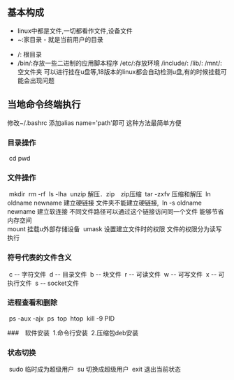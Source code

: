 ## 基本构成
+ linux中都是文件,一切都看作文件,设备文件
+ ~:家目录 - 就是当前用户的目录
- /: 根目录
- /bin/:存放一些二进制的应用脚本程序
/etc/:存放环境
/include/:
/lib/:
/mnt/:空文件夹 可以进行挂在u盘等,18版本的linux都会自动检测u盘,有的时候挂载可能会出现问题

## 当地命令终端执行
修改~/.bashrc 添加alias name='path'即可  这种方法最简单方便
### 目录操作
​	cd pwd
### 文件操作
​	mkdir 
​	rm -rf 
​	ls -lha
​	unzip 解压．zip　zip压缩
​	tar -zxfv 压缩和解压
​	ln oldname newname 建立硬链接 文件夹不能建立硬链接,
​	ln -s oldname newname 建立软连接 不同文件路径可以通过这个链接访问同一个文件 能够节省内存空间	
​	mount 挂载u外部存储设备
​	umask 设置建立文件时的权限 文件的权限分为读写执行 

### 符号代表的文件含义
​	c -- 字符文件
​	d -- 目录文件
​	b -- 块文件
​	r -- 可读文件
​	w -- 可写文件
​	x -- 可执行文件
​	s -- socket文件

### 进程查看和删除
​	ps -aux -ajx
​	ps 
​	top
​	htop
​	kill -9 PID

###　软件安装
​	1.命令行安装
​	2.压缩包deb安装

### 状态切换
​	sudo 临时成为超级用户
​	su 切换成超级用户
​	exit 退出当前状态

